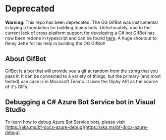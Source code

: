 # Deprecated

**Warning**: This repo has been deprecated. The OG GifBot was instrumental in laying a foundation for building teams bots. Unfortunately, due to the current lack of cross platform support for developing a C# bot GifBot has now been redone in typescript and can be found [here](https://github.com/alancast/RandomGifBot). A huge shoutout to Remy Jette for his help in building the OG GifBot!

## About GifBot

GifBot is a bot that will provide you a gif at random from the string that you pass it. It can be connected to a variety of things, but the primary (and most tested) use case is in Microsoft Teams. It uses the Giphy API as the source of it's GIFs.

## Debugging a C# Azure Bot Service bot in Visual Studio

To learn how to debug Azure Bot Service bots, please visit [https://aka.ms/bf-docs-azure-debug](https://aka.ms/bf-docs-azure-debug)
